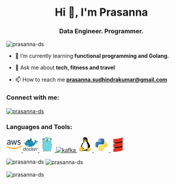 <h1 align="center">Hi 👋, I'm Prasanna</h1>
<h3 align="center">Data Engineer. Programmer.</h3>

<p align="left"> <img src="https://komarev.com/ghpvc/?username=prasanna-ds&label=Profile%20views&color=0e75b6&style=flat" alt="prasanna-ds" /> </p>

- 🌱 I’m currently learning **functional programming and Golang.**

- 💬 Ask me about **tech, fitness and travel**

- 📫 How to reach me **prasanna.sudhindrakumar@gmail.com**

<h3 align="left">Connect with me:</h3>
<p align="left">
<a href="https://linkedin.com/in/prasanna-ds" target="blank"><img align="center" src="https://cdn.jsdelivr.net/npm/simple-icons@3.0.1/icons/linkedin.svg" alt="prasanna-ds" height="30" width="40" /></a> 
</p>

<h3 align="left">Languages and Tools:</h3>
<p align="left"> <a href="https://aws.amazon.com" target="_blank"> <img src="https://raw.githubusercontent.com/devicons/devicon/master/icons/amazonwebservices/amazonwebservices-original-wordmark.svg" alt="aws" width="40" height="40"/> </a> <a href="https://www.docker.com/" target="_blank"> <img src="https://raw.githubusercontent.com/devicons/devicon/master/icons/docker/docker-original-wordmark.svg" alt="docker" width="40" height="40"/> </a> <a href="https://golang.org" target="_blank"> <img src="https://raw.githubusercontent.com/devicons/devicon/master/icons/go/go-original.svg" alt="go" width="40" height="40"/> </a> <a href="https://kafka.apache.org/" target="_blank"> <img src="https://www.vectorlogo.zone/logos/apache_kafka/apache_kafka-icon.svg" alt="kafka" width="40" height="40"/> </a> <a href="https://www.linux.org/" target="_blank"> <img src="https://raw.githubusercontent.com/devicons/devicon/master/icons/linux/linux-original.svg" alt="linux" width="40" height="40"/> </a> <a href="https://www.python.org" target="_blank"> <img src="https://raw.githubusercontent.com/devicons/devicon/master/icons/python/python-original.svg" alt="python" width="40" height="40"/> </a> <a href="https://www.scala-lang.org" target="_blank"> <img src="https://raw.githubusercontent.com/devicons/devicon/master/icons/scala/scala-original.svg" alt="scala" width="40" height="40"/> </a> </p>

<p><img align="left" src="https://github-readme-stats.vercel.app/api/top-langs?username=prasanna-ds&show_icons=true&locale=en&layout=compact" alt="prasanna-ds" /></p>

<p>&nbsp;<img align="center" src="https://github-readme-stats.vercel.app/api?username=prasanna-ds&show_icons=true&locale=en" alt="prasanna-ds" /></p>

<p><img align="center" src="https://github-readme-streak-stats.herokuapp.com/?user=prasanna-ds&" alt="prasanna-ds" /></p>

